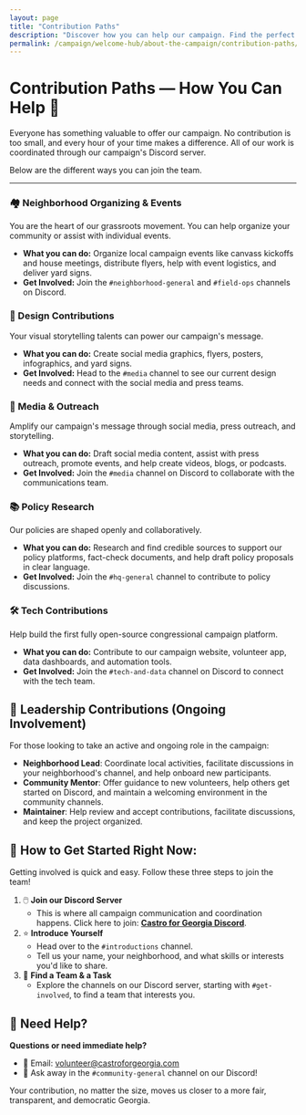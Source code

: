 ```yaml
---
layout: page
title: "Contribution Paths"
description: "Discover how you can help our campaign. Find the perfect way to contribute your skills and time by joining a team on our Discord server."
permalink: /campaign/welcome-hub/about-the-campaign/contribution-paths/
---
```


# Contribution Paths — How You Can Help 🌟

Everyone has something valuable to offer our campaign. No contribution is too small, and every hour of your time makes a difference. All of our work is coordinated through our campaign's Discord server.

Below are the different ways you can join the team.

---

### **🏘️ Neighborhood Organizing & Events**
You are the heart of our grassroots movement. You can help organize your community or assist with individual events.
* **What you can do:** Organize local campaign events like canvass kickoffs and house meetings, distribute flyers, help with event logistics, and deliver yard signs.
* **Get Involved:** Join the `#neighborhood-general` and `#field-ops` channels on Discord.

### **🎨 Design Contributions**
Your visual storytelling talents can power our campaign's message.
* **What you can do:** Create social media graphics, flyers, posters, infographics, and yard signs.
* **Get Involved:** Head to the `#media` channel to see our current design needs and connect with the social media and press teams.

### **📢 Media & Outreach**
Amplify our campaign's message through social media, press outreach, and storytelling.
* **What you can do:** Draft social media content, assist with press outreach, promote events, and help create videos, blogs, or podcasts.
* **Get Involved:** Join the `#media` channel on Discord to collaborate with the communications team.

### **📚 Policy Research**
Our policies are shaped openly and collaboratively.
* **What you can do:** Research and find credible sources to support our policy platforms, fact-check documents, and help draft policy proposals in clear language.
* **Get Involved:** Join the `#hq-general` channel to contribute to policy discussions.

### **🛠️ Tech Contributions**
Help build the first fully open-source congressional campaign platform.
* **What you can do:** Contribute to our campaign website, volunteer app, data dashboards, and automation tools.
* **Get Involved:** Join the `#tech-and-data` channel on Discord to connect with the tech team.

## 🌟 Leadership Contributions (Ongoing Involvement)

For those looking to take an active and ongoing role in the campaign:
* **Neighborhood Lead**: Coordinate local activities, facilitate discussions in your neighborhood's channel, and help onboard new participants.
* **Community Mentor**: Offer guidance to new volunteers, help others get started on Discord, and maintain a welcoming environment in the community channels.
* **Maintainer**: Help review and accept contributions, facilitate discussions, and keep the project organized.

## 🚀 How to Get Started Right Now:

Getting involved is quick and easy. Follow these three steps to join the team!

1.  🖱️ **Join our Discord Server**
    * This is where all campaign communication and coordination happens. Click here to join: [**Castro for Georgia Discord**](https://discord.gg/ep6dBqPjhG).
2.  ⭐ **Introduce Yourself**
    * Head over to the `#introductions` channel.
    * Tell us your name, your neighborhood, and what skills or interests you'd like to share.
3.  🙋 **Find a Team & a Task**
    * Explore the channels on our Discord server, starting with `#get-involved`, to find a team that interests you.

## 📖 Need Help?

**Questions or need immediate help?**
* 📧 Email: [volunteer@castroforgeorgia.com](mailto:volunteer@castroforgeorgia.com)
* 💬 Ask away in the `#community-general` channel on our Discord!

Your contribution, no matter the size, moves us closer to a more fair, transparent, and democratic Georgia.